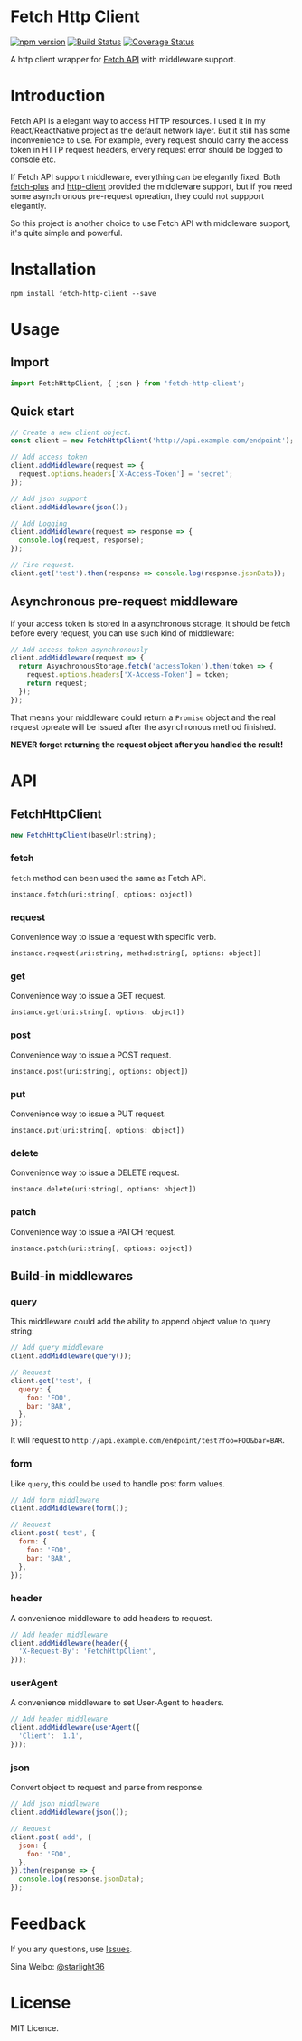 # Fetch Http Client

[![npm version](https://badge.fury.io/js/fetch-http-client.svg)](https://badge.fury.io/js/fetch-http-client) [![Build Status](https://travis-ci.org/starlight36/fetch-http-client.svg?branch=master)](https://travis-ci.org/starlight36/fetch-http-client) [![Coverage Status](https://coveralls.io/repos/github/starlight36/fetch-http-client/badge.svg)](https://coveralls.io/github/starlight36/fetch-http-client)

A http client wrapper for [Fetch API](https://github.com/whatwg/fetch) with middleware support.

# Introduction

Fetch API is a elegant way to access HTTP resources. I used it in my React/ReactNative project as the default network layer. But it still has some inconvenience to use. For example, every request should carry the access token in HTTP request headers, ervery request error should be logged to console etc. 

If Fetch API support middleware, everything can be elegantly fixed. Both [fetch-plus](https://github.com/RickWong/fetch-plus) and [http-client](https://github.com/mjackson/http-client) provided the middleware support, but if you need some asynchronous pre-request opreation, they could not suppport elegantly.

So this project is another choice to use Fetch API with middleware support, it's quite simple and powerful.

# Installation

```shell
npm install fetch-http-client --save
```

# Usage

## Import

```js
import FetchHttpClient, { json } from 'fetch-http-client';
```

## Quick start

```js
// Create a new client object.
const client = new FetchHttpClient('http://api.example.com/endpoint');

// Add access token
client.addMiddleware(request => {
  request.options.headers['X-Access-Token'] = 'secret';
});

// Add json support
client.addMiddleware(json());

// Add Logging
client.addMiddleware(request => response => {
  console.log(request, response);
});

// Fire request.
client.get('test').then(response => console.log(response.jsonData));
```

## Asynchronous pre-request middleware

if your access token is stored in a asynchronous storage, it should be fetch before every request, you can use such kind of middleware:

```js
// Add access token asynchronously
client.addMiddleware(request => {
  return AsynchronousStorage.fetch('accessToken').then(token => {
    request.options.headers['X-Access-Token'] = token;
    return request;
  });
});
```

That means your middleware could return a `Promise` object and the real request opreate will be issued after the asynchronous method finished.

**NEVER forget returning the request object after you handled the result!**

# API

## FetchHttpClient

```js
new FetchHttpClient(baseUrl:string);
```

### fetch

`fetch` method can been used the same as Fetch API.

```
instance.fetch(uri:string[, options: object])
```

### request

Convenience way to issue a request with specific verb.

```
instance.request(uri:string, method:string[, options: object])
```

### get

Convenience way to issue a GET request.

```
instance.get(uri:string[, options: object])
```

### post

Convenience way to issue a POST request.

```
instance.post(uri:string[, options: object])
```

### put

Convenience way to issue a PUT request.

```
instance.put(uri:string[, options: object])
```

### delete

Convenience way to issue a DELETE request.

```
instance.delete(uri:string[, options: object])
```

### patch

Convenience way to issue a PATCH request.

```
instance.patch(uri:string[, options: object])
```

## Build-in middlewares

### query

This middleware could add the ability to append object value to query string:

```js
// Add query middleware
client.addMiddleware(query());

// Request
client.get('test', {
  query: {
    foo: 'FOO',
    bar: 'BAR',
  },
});
```

It will request to `http://api.example.com/endpoint/test?foo=FOO&bar=BAR`.

### form

Like `query`, this could be used to handle post form values.

```js
// Add form middleware
client.addMiddleware(form());

// Request
client.post('test', {
  form: {
    foo: 'FOO',
    bar: 'BAR',
  },
});
```

### header

A convenience middleware to add headers to request.

```js
// Add header middleware
client.addMiddleware(header({
  'X-Request-By': 'FetchHttpClient',
}));

```

### userAgent

A convenience middleware to set User-Agent to headers.

```js
// Add header middleware
client.addMiddleware(userAgent({
  'Client': '1.1',
}));

```

### json

Convert object to request and parse from response.

```js
// Add json middleware
client.addMiddleware(json());

// Request
client.post('add', {
  json: {
    foo: 'FOO',
  },
}).then(response => {
  console.log(response.jsonData);
});
```

# Feedback

If you any questions, use [Issues](https://github.com/starlight36/fetch-http-client/issues).

Sina Weibo: [@starlight36](http://weibo.com/starlight36)

# License

MIT Licence.




